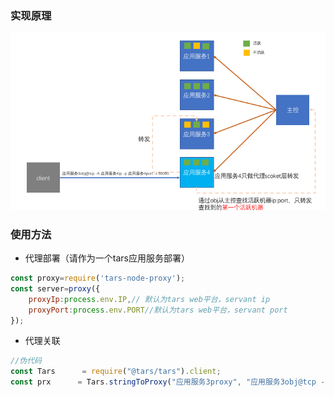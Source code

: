 
### 实现原理

![Tars.js](https://github.com/xiabingwu/tars-node-proxy/blob/master/docs/images/architecture.png?raw=true)

### 使用方法
- 代理部署（请作为一个tars应用服务部署）
```javascript
const proxy=require('tars-node-proxy');
const server=proxy({
    proxyIp:process.env.IP,// 默认为tars web平台，servant ip
    proxyPort:process.env.PORT//默认为tars web平台，servant port
});
```
- 代理关联
```javascript
//伪代码
const Tars      = require("@tars/tars").client;
const prx      = Tars.stringToProxy("应用服务3proxy", "应用服务3obj@tcp -h 应用服务4ip -p 应用服务4port -t 60000");
```
